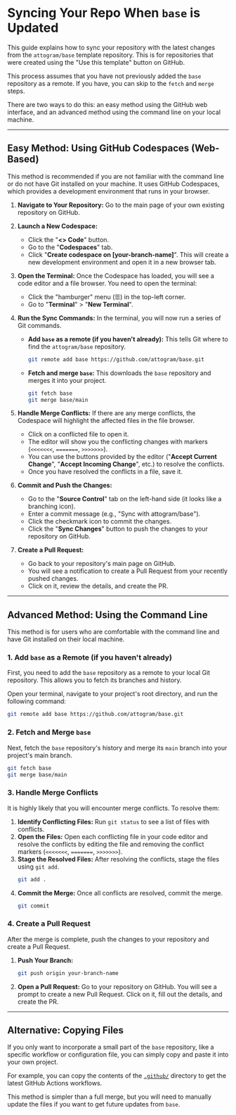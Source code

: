 # Syncing Your Repo When `base` is Updated

This guide explains how to sync your repository with the latest changes from the
`attogram/base` template repository.
This is for repositories that were created using the "Use this template" button
on GitHub.

This process assumes that you have not previously added the `base` repository
as a remote. If you have, you can skip to the `fetch` and `merge` steps.

There are two ways to do this: an easy method using the GitHub web interface,
and an advanced method using the command line on your local machine.

---

## Easy Method: Using GitHub Codespaces (Web-Based)

This method is recommended if you are not familiar with the command line or do
not have Git installed on your machine.
It uses GitHub Codespaces, which provides a development environment that runs
in your browser.

1.  **Navigate to Your Repository:**
    Go to the main page of your own existing repository on GitHub.

2.  **Launch a New Codespace:**
    - Click the "**<> Code**" button.
    - Go to the "**Codespaces**" tab.
    - Click "**Create codespace on [your-branch-name]**".
      This will create a new development environment and open it in a new browser
      tab.

3.  **Open the Terminal:**
    Once the Codespace has loaded, you will see a code editor and a file
    browser.
    You need to open the terminal:
    - Click the "hamburger" menu (☰) in the top-left corner.
    - Go to "**Terminal**" > "**New Terminal**".

4.  **Run the Sync Commands:**
    In the terminal, you will now run a series of Git commands.
    - **Add `base` as a remote (if you haven't already):**
      This tells Git where to find the `attogram/base` repository.
      ```bash
      git remote add base https://github.com/attogram/base.git
      ```
    - **Fetch and merge `base`:**
      This downloads the `base` repository and merges it into your project.
      ```bash
      git fetch base
      git merge base/main
      ```

5.  **Handle Merge Conflicts:**
    If there are any merge conflicts, the Codespace will highlight the affected
    files in the file browser.
    - Click on a conflicted file to open it.
    - The editor will show you the conflicting changes with markers (`<<<<<<<`,
      `=======`, `>>>>>>>`).
    - You can use the buttons provided by the editor ("**Accept Current
      Change**", "**Accept Incoming Change**", etc.) to resolve the conflicts.
    - Once you have resolved the conflicts in a file, save it.

6.  **Commit and Push the Changes:**
    - Go to the "**Source Control**" tab on the left-hand side (it looks like a
      branching icon).
    - Enter a commit message (e.g., "Sync with attogram/base").
    - Click the checkmark icon to commit the changes.
    - Click the "**Sync Changes**" button to push the changes to your repository
      on GitHub.

7.  **Create a Pull Request:**
    - Go back to your repository's main page on GitHub.
    - You will see a notification to create a Pull Request from your recently
      pushed changes.
    - Click on it, review the details, and create the PR.

---

## Advanced Method: Using the Command Line

This method is for users who are comfortable with the command line and have Git
installed on their local machine.

### 1. Add `base` as a Remote (if you haven't already)

First, you need to add the `base` repository as a remote to your local Git
repository.
This allows you to fetch its branches and history.

Open your terminal, navigate to your project's root directory, and run the
following command:

```bash
git remote add base https://github.com/attogram/base.git
```

### 2. Fetch and Merge `base`

Next, fetch the `base` repository's history and merge its `main` branch into
your project's main branch.

```bash
git fetch base
git merge base/main
```

### 3. Handle Merge Conflicts

It is highly likely that you will encounter merge conflicts.
To resolve them:

1.  **Identify Conflicting Files:** Run `git status` to see a list of files
    with conflicts.
2.  **Open the Files:** Open each conflicting file in your code editor and
    resolve the conflicts by editing the file and removing the conflict markers
    (`<<<<<<<`, `=======`, `>>>>>>>`).
3.  **Stage the Resolved Files:** After resolving the conflicts, stage the
    files using `git add`.
    ```bash
    git add .
    ```
4.  **Commit the Merge:** Once all conflicts are resolved, commit the merge.
    ```bash
    git commit
    ```

### 4. Create a Pull Request

After the merge is complete, push the changes to your repository and create a
Pull Request.

1.  **Push Your Branch:**
    ```bash
    git push origin your-branch-name
    ```
2.  **Open a Pull Request:** Go to your repository on GitHub.
    You will see a prompt to create a new Pull Request.
    Click on it, fill out the details, and create the PR.

---

## Alternative: Copying Files

If you only want to incorporate a small part of the `base` repository, like a
specific workflow or configuration file, you can simply copy and paste it into
your own project.

For example, you can copy the contents of the
[`.github/`](https://github.com/attogram/base/tree/main/.github) directory to
get the latest GitHub Actions workflows.

This method is simpler than a full merge, but you will need to manually update
the files if you want to get future updates from `base`.
